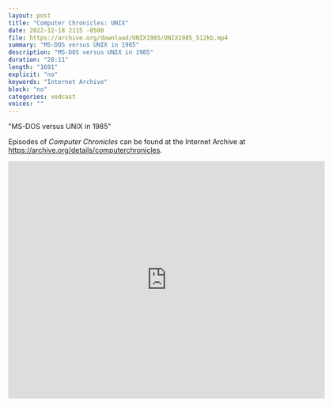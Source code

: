 ```yaml
---
layout: post
title: "Computer Chronicles: UNIX"
date: 2022-12-18 2115 -0500
file: https://archive.org/download/UNIX1985/UNIX1985_512kb.mp4
summary: "MS-DOS versus UNIX in 1985"
description: "MS-DOS versus UNIX in 1985"
duration: "28:11"
length: "1691"
explicit: "no" 
keywords: "Internet Archive"
block: "no" 
categories: vodcast
voices: ""
---
```


"MS-DOS versus UNIX in 1985"

Episodes of *Computer Chronicles* can be found at the Internet Archive at <https://archive.org/details/computerchronicles>.

<iframe src="https://archive.org/embed/UNIX1985" width="640" height="480" frameborder="0" webkitallowfullscreen="true" mozallowfullscreen="true" allowfullscreen></iframe>
